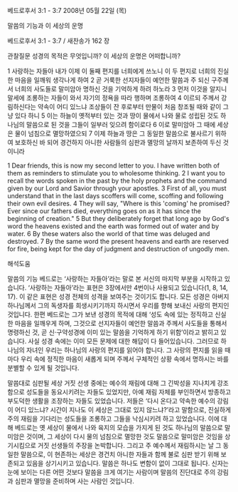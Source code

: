 베드로후서 3:1 - 3:7 
2008년 05월 22일 (목)

말씀의 기능과 이 세상의 운명



베드로후서 3:1 - 3:7 / 새찬송가 162 장


관찰질문
성경의 목적은 무엇입니까? 
이 세상의 운명은 어떠합니까? 

1 사랑하는 자들아 내가 이제 이 둘째 편지를 너희에게 쓰노니 이 두 편지로 너희의 진실한 마음을 일깨워 생각나게 하여 2 곧 거룩한 선지자들이 예언한 말씀과 주 되신 구주께서 너희의 사도들로 말미암아 명하신 것을 기억하게 하려 하노라 3 먼저 이것을 알지니 말세에 조롱하는 자들이 와서 자기의 정욕을 따라 행하며 조롱하여 4 이르되 주께서 강림하신다는 약속이 어디 있느냐 조상들이 잔 후로부터 만물이 처음 창조될 때와 같이 그냥 있다 하니 5 이는 하늘이 옛적부터 있는 것과 땅이 물에서 나와 물로 성립된 것도 하나님의 말씀으로 된 것을 그들이 일부러 잊으려 함이로다 6 이로 말미암아 그 때에 세상은 물이 넘침으로 멸망하였으되 7 이제 하늘과 땅은 그 동일한 말씀으로 불사르기 위하여 보호하신 바 되어 경건하지 아니한 사람들의 심판과 멸망의 날까지 보존하여 두신 것이니라  

1 Dear friends, this is now my second letter to you. I have written both of them as reminders to stimulate you to wholesome thinking. 2 I want you to recall the words spoken in the past by the holy prophets and the command given by our Lord and Savior through your apostles. 3 First of all, you must understand that in the last days scoffers will come, scoffing and following their own evil desires. 4 They will say, "Where is this 'coming' he promised? Ever since our fathers died, everything goes on as it has since the beginning of creation." 5 But they deliberately forget that long ago by God's word the heavens existed and the earth was formed out of water and by water. 6 By these waters also the world of that time was deluged and destroyed. 7 By the same word the present heavens and earth are reserved for fire, being kept for the day of judgment and destruction of ungodly men.

해석도움





말씀의 기능  베드로는 ‘사랑하는 자들아’라는 말로 본 서신의 마지막 부분을 시작하고 있습니다. ‘사랑하는 자들아’라는 표현은 3장에서만 4번이나 사용되고 있습니다(1, 8, 14, 17). 이 같은 표현은 성경 전체의 성격을 보여주는 것이기도 합니다. 모든 성경은 아버지 하나님께서 그의 독생자를 희생시키기까지 하시면서 우리를 향해 보내신 사랑의 편지인 것입니다. 한편 베드로는 그가 보낸 성경의 목적에 대해 ‘성도 속에 있는 정직하고 신실한 마음을 일깨우게 하며, 그것으로 선지자들이 예언한 말씀과 주께서 사도들을 통해서 명령하신 것, 곧 신·구약성경에 이미 있는 말씀을 기억하게 하기 위함’이라고 밝히고 있습니다. 사실 성경 속에는 이미 모든 문제에 대한 해답이 다 들어있습니다. 그러므로 하나님의 자녀인 우리는 하나님의 사랑의 편지를 읽어야 합니다. 그 사랑의 편지를 읽을 때마다 우리 속에 정직한 마음이 새롭게 되며 주께서 구체적인 상황 속에서 명하시는 바를 분별할 수 있게 될 것입니다.       

말씀대로 심판될 세상  거짓 선생 중에는 예수의 재림에 대해 그 긴박성을 지나치게 강조함으로 성도들을 동요시키려는 자들도 있었지만, 아예 재림 자체를 부인하면서 방종하고 부도덕한 생활을 조장하는 자들도 있었습니다. 저들은 ‘다시 온다고 약속한 예수의 강림이 어디 있느냐? 시간이 지나도 이 세상은 그대로 있지 않느냐?’라고 말함으로, 진실하게 주의 재림을 기다리는 성도들을 조롱하고 그들을 낙심시키려 하고 있었습니다. 이에 대해 베드로는 옛 세상이 물에서 나와 육지의 모습을 가지게 된 것도 하나님의 말씀으로 말미암은 것이며, 그 세상이 다시 물의 넘침으로 멸망한 것도 말씀으로 말미암은 것임을 상기시킴으로 거짓 선생들의 주장을 논박합니다. 그리고 주 예수께서 재림하시는 날 그 동일한 말씀으로, 이 현존하는 세상은 경건치 아니한 자들과 함께 불로 심판 받기 위해 보존되고 있음을 상기시키고 있습니다. 말씀은 하나도 변함이 없이 그대로 됩니다. 신자는 눈에 보이는 다른 어떤 것보다 말씀을 크게 여기는 사람이며 말씀의 진단대로 주의 강림과 심판과 멸망을 준비하며 사는 사람인 것입니다.